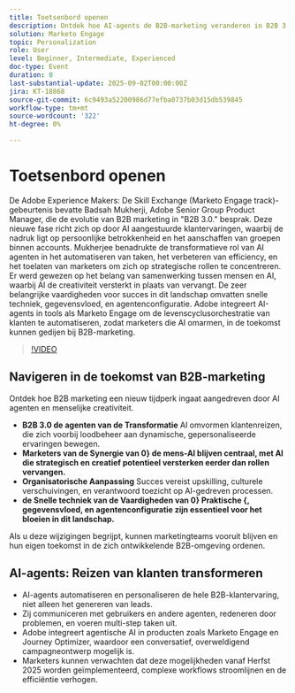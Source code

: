 ```yaml
---
title: Toetsenbord openen
description: Ontdek hoe AI-agents de B2B-marketing veranderen in B2B 3.0. Leer strategieën om efficiëntie, personalisatie en klantentransacties met Marketo Engage te verhogen.
solution: Marketo Engage
topic: Personalization
role: User
level: Beginner, Intermediate, Experienced
doc-type: Event
duration: 0
last-substantial-update: 2025-09-02T00:00:00Z
jira: KT-18868
source-git-commit: 6c9493a52200986d77efba0737b03d15db539845
workflow-type: tm+mt
source-wordcount: '322'
ht-degree: 0%

---
```



# Toetsenbord openen

De Adobe Experience Makers: De Skill Exchange (Marketo Engage track)-gebeurtenis bevatte Badsah Mukherji, Adobe Senior Group Product Manager, die de evolutie van B2B marketing in &quot;B2B 3.0.&quot; besprak. Deze nieuwe fase richt zich op door AI aangestuurde klantervaringen, waarbij de nadruk ligt op persoonlijke betrokkenheid en het aanschaffen van groepen binnen accounts. Mukherjee benadrukte de transformatieve rol van AI agenten in het automatiseren van taken, het verbeteren van efficiency, en het toelaten van marketers om zich op strategische rollen te concentreren. Er werd gewezen op het belang van samenwerking tussen mensen en AI, waarbij AI de creativiteit versterkt in plaats van vervangt. De zeer belangrijke vaardigheden voor succes in dit landschap omvatten snelle techniek, gegevensvloed, en agentenconfiguratie. Adobe integreert AI-agents in tools als Marketo Engage om de levenscyclusorchestratie van klanten te automatiseren, zodat marketers die AI omarmen, in de toekomst kunnen gedijen bij B2B-marketing.

>[!VIDEO](https://video.tv.adobe.com/v/3471392/?learn=on&enablevpops)

## Navigeren in de toekomst van B2B-marketing

Ontdek hoe B2B marketing een nieuw tijdperk ingaat aangedreven door AI agenten en menselijke creativiteit.

* **B2B 3.0 de agenten van de Transformatie** AI omvormen klantenreizen, die zich voorbij loodbeheer aan dynamische, gepersonaliseerde ervaringen bewegen.
* **Marketers van de Synergie van 0} de mens-AI blijven centraal, met AI die strategisch en creatief potentieel versterken eerder dan rollen vervangen.**
* **Organisatorische Aanpassing** Succes vereist upskilling, culturele verschuivingen, en verantwoord toezicht op AI-gedreven processen.
* **de Snelle techniek van de Vaardigheden van 0} Praktische {, gegevensvloed, en agentenconfiguratie zijn essentieel voor het bloeien in dit landschap.**

Als u deze wijzigingen begrijpt, kunnen marketingteams vooruit blijven en hun eigen toekomst in de zich ontwikkelende B2B-omgeving ordenen.

## AI-agents: Reizen van klanten transformeren

* AI-agents automatiseren en personaliseren de hele B2B-klantervaring, niet alleen het genereren van leads.
* Zij communiceren met gebruikers en andere agenten, redeneren door problemen, en voeren multi-step taken uit.
* Adobe integreert agentische AI in producten zoals Marketo Engage en Journey Optimizer, waardoor een conversatief, overweldigend campagneontwerp mogelijk is.
* Marketers kunnen verwachten dat deze mogelijkheden vanaf Herfst 2025 worden geïmplementeerd, complexe workflows stroomlijnen en de efficiëntie verhogen.
